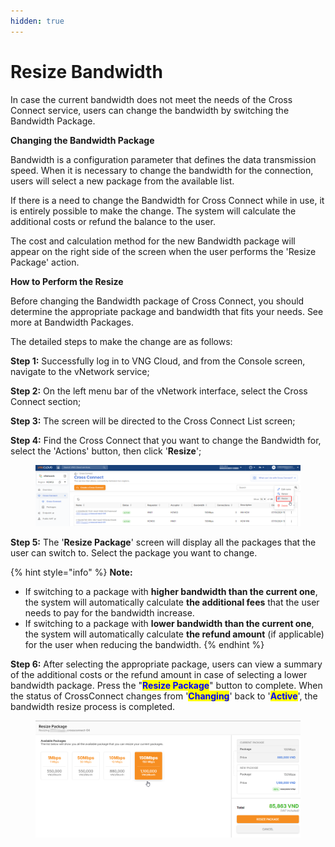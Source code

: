 ```yaml
---
hidden: true
---
```


# Resize Bandwidth

In case the current bandwidth does not meet the needs of the Cross Connect service, users can change the bandwidth by switching the Bandwidth Package.

**Changing the Bandwidth Package**

Bandwidth is a configuration parameter that defines the data transmission speed. When it is necessary to change the bandwidth for the connection, users will select a new package from the available list.

If there is a need to change the Bandwidth for Cross Connect while in use, it is entirely possible to make the change. The system will calculate the additional costs or refund the balance to the user.

The cost and calculation method for the new Bandwidth package will appear on the right side of the screen when the user performs the 'Resize Package' action.

**How to Perform the Resize**

Before changing the Bandwidth package of Cross Connect, you should determine the appropriate package and bandwidth that fits your needs. See more at Bandwidth Packages.

The detailed steps to make the change are as follows:

**Step 1:** Successfully log in to VNG Cloud, and from the Console screen, navigate to the vNetwork service;

**Step 2:** On the left menu bar of the vNetwork interface, select the Cross Connect section;

**Step 3:** The screen will be directed to the Cross Connect List screen;

**Step 4:** Find the Cross Connect that you want to change the Bandwidth for, select the 'Actions' button, then click '**Resize**';

<figure><img src="../../.gitbook/assets/image.png" alt=""><figcaption></figcaption></figure>

**Step 5:** The '**Resize Package**' screen will display all the packages that the user can switch to. Select the package you want to change.

{% hint style="info" %}
**Note:**

* If switching to a package with **higher bandwidth than the current one**, the system will automatically calculate **the additional fees** that the user needs to pay for the bandwidth increase.
* If switching to a package with **lower bandwidth than the current one**, the system will automatically calculate **the refund amount** (if applicable) for the user when reducing the bandwidth.
{% endhint %}

**Step 6:** After selecting the appropriate package, users can view a summary of the additional costs or the refund amount in case of selecting a lower bandwidth package. Press the "<mark style="color:blue;">**Resize Package**</mark>" button to complete. When the status of CrossConnect changes from '<mark style="color:blue;">**Changing**</mark>' back to '<mark style="color:blue;">**Active**</mark>', the bandwidth resize process is completed.

<figure><img src="../../.gitbook/assets/image (299).png" alt=""><figcaption></figcaption></figure>
